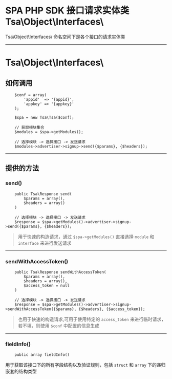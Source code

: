# SPA PHP SDK 接口请求实体类 Tsa\Object\Interfaces\

Tsa\Object\Interfaces\ 命名空间下是各个接口的请求实体类

---

# Tsa\Object\Interfaces\

## 如何调用

```
    $conf = array(
        'appid'  => '{appid}',
        'appkey' => '{appkey}'
    );

    $spa = new Tsa\Tsa($conf);

    // 获取模块集合
    $modules = $spa->getModules();

    // 选择模块 -> 选择接口 -> 发送请求
    $modules->advertiser->signup->send({$params}, {$headers});
```

---

## 提供的方法

### send()

```
    public Tsa\Response send(
        $params = array(),
        $headers = array()
    )
```

```
    // 选择模块 -> 选择接口 -> 发送请求
    $response = $spa->getModules()->advertiser->signup->send({$params}, {$headers});
```

> 用于快速的构造请求，通过 `$spa->getModules()` 直接选择 `module` 和 `interface` 来进行发送请求

---

### sendWithAccessToken()

```
    public Tsa\Response sendWithAccessToken(
        $params = array(),
        $headers = array(),
        $access_token = null
    )
```

```
    // 选择模块 -> 选择接口 -> 发送请求
    $response = $spa->getModules()->advertiser->signup->sendWithAccessToken({$params}, {$headers}, {$access_token});
```

> 也用于快速的构造请求,可用于使用特定的 `access_token` 来进行临时请求，若不填，则使用 `$conf` 中配置的信息生成

---

### fieldInfo()

```
    public array fieldInfo()
```

用于获取该接口下的所有字段结构以及验证规则，包括 `struct` 和 `array` 下的递归嵌套的结构类型

